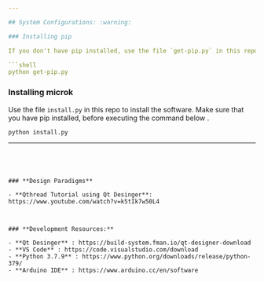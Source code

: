 ```yaml
---

## System Configurations: :warning:

### Installing pip

If you don't have pip installed, use the file `get-pip.py` in this repo to install pip.

```shell
python get-pip.py
```



### Installing microk

Use the file `install.py` in this repo to install the software. Make sure that you have pip installed, before executing the command below .

```shell
python install.py
```

---
```




### **Design Paradigms**

- **Qthread Tutorial using Qt Desinger**: https://www.youtube.com/watch?v=k5tIk7w50L4

  

### **Development Resources:**

- **Qt Desinger** : https://build-system.fman.io/qt-designer-download
- **VS Code** : https://code.visualstudio.com/download
- **Python 3.7.9** : https://www.python.org/downloads/release/python-379/
- **Arduino IDE** : https://www.arduino.cc/en/software 